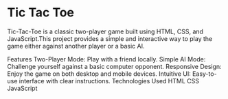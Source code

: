 
# Tic Tac Toe

Tic-Tac-Toe is a classic two-player game built using HTML, CSS, and JavaScript.This project provides a simple and interactive way to play the game either against another player or a basic AI.

Features
Two-Player Mode: Play with a friend locally.
Simple AI Mode: Challenge yourself against a basic computer opponent.
Responsive Design: Enjoy the game on both desktop and mobile devices.
Intuitive UI: Easy-to-use interface with clear instructions.
Technologies Used
HTML
CSS
JavaScript
